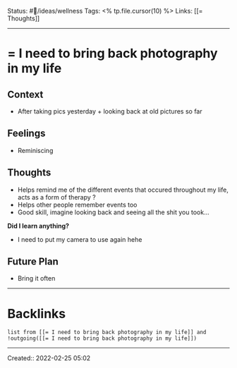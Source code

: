 Status: #💭/ideas/wellness
Tags: <% tp.file.cursor(10) %>
Links: [[= Thoughts]]
___
# = I need to bring back photography in my life
## Context
- After taking pics yesterday + looking back at old pictures so far


## Feelings
 - Reminiscing

## Thoughts
- Helps remind me of the different events that occured throughout my life, acts as a form of therapy ?
- Helps other people remember events too
- Good skill, imagine looking back and seeing all the shit you took...

**Did I learn anything?**
- I need to put my camera to use again hehe
## Future Plan
- Bring it often
___
# Backlinks
```dataview
list from [[= I need to bring back photography in my life]] and !outgoing([[= I need to bring back photography in my life]])
```
___
Created::  2022-02-25 05:02

